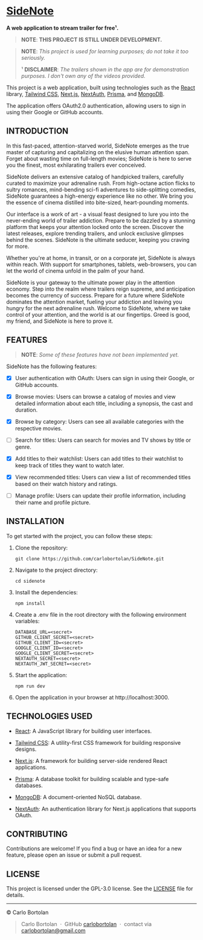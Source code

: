 # [SideNote](https://sidenote.vercel.app/)

**A web application to stream trailer for free¹.**

> __NOTE__: __THIS PROJECT IS STILL UNDER DEVELOPMENT.__

> __NOTE__: _This project is used for learning purposes; do not take it too seriously._
> 
> ¹ __DISCLAIMER__: _The trailers shown in the app are for demonstration purposes. I don't own any of the videos provided._

This project is a web application, built using technologies such as the [React](https://react.dev/) library, [Tailwind CSS](https://tailwindcss.com/), [Next.js](https://nextjs.org/), [NextAuth](https://next-auth.js.org/), [Prisma](https://www.prisma.io/), and [MongoDB](https://www.mongodb.com/).

The application offers OAuth2.0 authentication, allowing users to sign in using their Google or GitHub accounts.

## INTRODUCTION

In this fast-paced, attention-starved world, SideNote emerges as the true master of capturing and capitalizing on the elusive human attention span. Forget about wasting time on full-length movies; SideNote is here to serve you the finest, most exhilarating trailers ever conceived.

SideNote delivers an extensive catalog of handpicked trailers, carefully curated to maximize your adrenaline rush. From high-octane action flicks to sultry romances, mind-bending sci-fi adventures to side-splitting comedies, SideNote guarantees a high-energy experience like no other. We bring you the essence of cinema distilled into bite-sized, heart-pounding moments.

Our interface is a work of art - a visual feast designed to lure you into the never-ending world of trailer addiction. Prepare to be dazzled by a stunning platform that keeps your attention locked onto the screen. Discover the latest releases, explore trending trailers, and unlock exclusive glimpses behind the scenes. SideNote is the ultimate seducer, keeping you craving for more.

Whether you're at home, in transit, or on a corporate jet, SideNote is always within reach. With support for smartphones, tablets, web-browsers, you can let the world of cinema unfold in the palm of your hand.

SideNote is your gateway to the ultimate power play in the attention economy. Step into the realm where trailers reign supreme, and anticipation becomes the currency of success. Prepare for a future where SideNote dominates the attention market, fueling your addiction and leaving you hungry for the next adrenaline rush. Welcome to SideNote, where we take control of your attention, and the world is at our fingertips. Greed is good, my friend, and SideNote is here to prove it.

## FEATURES

> __NOTE__: _Some of these features have not been implemented yet._

SideNote has the following features:

- [x] User authentication with OAuth: Users can sign in using their Google, or GitHub accounts.

- [x] Browse movies: Users can browse a catalog of movies and view detailed information about each title, including a synopsis, the cast and duration.

- [x] Browse by category: Users can see all available categories with the respective movies.

- [ ] Search for titles: Users can search for movies and TV shows by title or genre.

- [x] Add titles to their watchlist: Users can add titles to their watchlist to keep track of titles they want to watch later.
    
- [x] View recommended titles: Users can view a list of recommended titles based on their watch history and ratings.

- [ ] Manage profile: Users can update their profile information, including their name and profile picture.



## INSTALLATION

To get started with the project, you can follow these steps:

1. Clone the repository:
    ```
    git clone https://github.com/carlobortolan/SideNote.git
    ```
2. Navigate to the project directory:
    ```
    cd sidenote
    ```
3. Install the dependencies:
    ```
    npm install
    ```
4. Create a .env file in the root directory with the following environment variables:
    ```
    DATABASE_URL=<secret>
    GITHUB_CLIENT_SECRET=<secret>
    GITHUB_CLIENT_ID=<secret>
    GOOGLE_CLIENT_ID=<secret>
    GOOGLE_CLIENT_SECRET=<secret>
    NEXTAUTH_SECRET=<secret>
    NEXTAUTH_JWT_SECRET=<secret>
    ```
5. Start the application:
    ```
    npm run dev
    ```

6. Open the application in your browser at http://localhost:3000.


## TECHNOLOGIES USED

- [React](https://react.dev/): A JavaScript library for building user interfaces.
    
- [Tailwind CSS](https://tailwindcss.com/): A utility-first CSS framework for building responsive designs.
    
- [Next.js](https://nextjs.org/): A framework for building server-side rendered React applications.
    
- [Prisma](https://www.prisma.io/): A database toolkit for building scalable and type-safe databases.
    
- [MongoDB](https://www.mongodb.com/): A document-oriented NoSQL database.
    
- [NextAuth](https://next-auth.js.org/): An authentication library for Next.js applications that supports OAuth.

## CONTRIBUTING

Contributions are welcome! If you find a bug or have an idea for a new feature, please open an issue or submit a pull
request.

## LICENSE

This project is licensed under the GPL-3.0 license. See the [LICENSE](LICENSE) file for details.

---

© Carlo Bortolan

> Carlo Bortolan &nbsp;&middot;&nbsp;
> GitHub [carlobortolan](https://github.com/carlobortolan) &nbsp;&middot;&nbsp;
> contact via [carlobortolan@gmail.com](carlobortolan@gmail.com)
